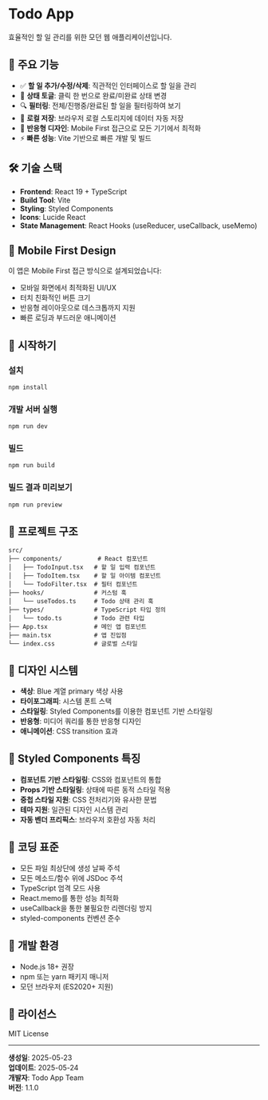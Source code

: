 # Todo App

효율적인 할 일 관리를 위한 모던 웹 애플리케이션입니다.

## 🚀 주요 기능

- ✅ **할 일 추가/수정/삭제**: 직관적인 인터페이스로 할 일을 관리
- 🔄 **상태 토글**: 클릭 한 번으로 완료/미완료 상태 변경
- 🔍 **필터링**: 전체/진행중/완료된 할 일을 필터링하여 보기
- 💾 **로컬 저장**: 브라우저 로컬 스토리지에 데이터 자동 저장
- 📱 **반응형 디자인**: Mobile First 접근으로 모든 기기에서 최적화
- ⚡ **빠른 성능**: Vite 기반으로 빠른 개발 및 빌드

## 🛠️ 기술 스택

- **Frontend**: React 19 + TypeScript
- **Build Tool**: Vite
- **Styling**: Styled Components
- **Icons**: Lucide React
- **State Management**: React Hooks (useReducer, useCallback, useMemo)

## 📱 Mobile First Design

이 앱은 Mobile First 접근 방식으로 설계되었습니다:

- 모바일 화면에서 최적화된 UI/UX
- 터치 친화적인 버튼 크기
- 반응형 레이아웃으로 데스크톱까지 지원
- 빠른 로딩과 부드러운 애니메이션

## 🚀 시작하기

### 설치

```bash
npm install
```

### 개발 서버 실행

```bash
npm run dev
```

### 빌드

```bash
npm run build
```

### 빌드 결과 미리보기

```bash
npm run preview
```

## 📁 프로젝트 구조

```
src/
├── components/          # React 컴포넌트
│   ├── TodoInput.tsx   # 할 일 입력 컴포넌트
│   ├── TodoItem.tsx    # 할 일 아이템 컴포넌트
│   └── TodoFilter.tsx  # 필터 컴포넌트
├── hooks/              # 커스텀 훅
│   └── useTodos.ts     # Todo 상태 관리 훅
├── types/              # TypeScript 타입 정의
│   └── todo.ts         # Todo 관련 타입
├── App.tsx             # 메인 앱 컴포넌트
├── main.tsx            # 앱 진입점
└── index.css           # 글로벌 스타일
```

## 🎨 디자인 시스템

- **색상**: Blue 계열 primary 색상 사용
- **타이포그래피**: 시스템 폰트 스택
- **스타일링**: Styled Components를 이용한 컴포넌트 기반 스타일링
- **반응형**: 미디어 쿼리를 통한 반응형 디자인
- **애니메이션**: CSS transition 효과

## 💅 Styled Components 특징

- **컴포넌트 기반 스타일링**: CSS와 컴포넌트의 통합
- **Props 기반 스타일링**: 상태에 따른 동적 스타일 적용
- **중첩 스타일 지원**: CSS 전처리기와 유사한 문법
- **테마 지원**: 일관된 디자인 시스템 관리
- **자동 벤더 프리픽스**: 브라우저 호환성 자동 처리

## 📝 코딩 표준

- 모든 파일 최상단에 생성 날짜 주석
- 모든 메소드/함수 위에 JSDoc 주석
- TypeScript 엄격 모드 사용
- React.memo를 통한 성능 최적화
- useCallback을 통한 불필요한 리렌더링 방지
- styled-components 컨벤션 준수

## 🔧 개발 환경

- Node.js 18+ 권장
- npm 또는 yarn 패키지 매니저
- 모던 브라우저 (ES2020+ 지원)

## 📄 라이선스

MIT License

---

**생성일**: 2025-05-23  
**업데이트**: 2025-05-24  
**개발자**: Todo App Team  
**버전**: 1.1.0
